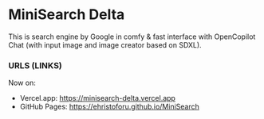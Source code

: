 # MiniSearch Delta

This is search engine by Google in comfy & fast interface with OpenCopilot Chat (with input image and image creator based on SDXL).


### URLS (LINKS)

Now on:
  - Vercel.app: https://minisearch-delta.vercel.app
  - GitHub Pages: https://ehristoforu.github.io/MiniSearch
